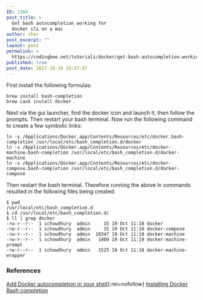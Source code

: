 ```yaml
---
ID: 2388
post_title: >
  Get bash autocompletion working for
  docker cli on a mac
author: sher
post_excerpt: ""
layout: post
permalink: >
  https://codingbee.net/tutorials/docker/get-bash-autocompletion-working-for-docker-cli-on-a-mac
published: true
post_date: 2017-10-19 16:57:07
---
```


<p>First install the following formulas:</p>
<pre><code class="language-bash">brew install bash-completion
brew cask install docker
</code></pre>
<p>Next via the gui launcher, find the docker icon and launch it, then follow the prompts. Then restart your bash terminal. Now run the following command to create a few symbolic links:</p>
<pre><code class="language-bash">ln -s /Applications/Docker.app/Contents/Resources/etc/docker.bash-completion /usr/local/etc/bash_completion.d/docker
ln -s /Applications/Docker.app/Contents/Resources/etc/docker-machine.bash-completion /usr/local/etc/bash_completion.d/docker-machine
ln -s /Applications/Docker.app/Contents/Resources/etc/docker-compose.bash-completion /usr/local/etc/bash_completion.d/docker-compose</code></pre>
<p>Then restart the bash terminal. Therefore running the above ln commands resulted in the following files being created:</p>
<pre><code class="language-bash">$ pwd
/usr/local/etc/bash_completion.d
$ cd /usr/local/etc/bash_completion.d/
$ ll | grep docker
-rw-r--r--  1 schowdhury  admin     15 19 Oct 11:18 docker
-rw-r--r--  1 schowdhury  admin     15 19 Oct 11:18 docker-compose
-rw-r--r--  1 schowdhury  admin  10347 19 Oct 11:18 docker-machine
-rw-r--r--  1 schowdhury  admin   1469 19 Oct 11:19 docker-machine-prompt
-rw-r--r--  1 schowdhury  admin   1525 19 Oct 11:18 docker-machine-wrapper
</code></pre>
<h3>References</h3>
<p><a href="https://webascrazy.net/2017/02/02/add-docker-autocompletion-in-your-shell/">Add Docker autocompletion in your shell</a>{:rel=nofollow}
<a href="https://docs.docker.com/docker-for-mac/#installing-bash-completion">Installing Docker Bash completion</a></p>